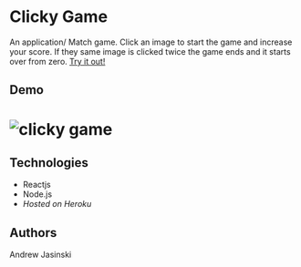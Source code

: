 # **Clicky Game**

An application/ Match game. Click an image to start the game and increase your score. If they same image is clicked twice the game ends and it starts over from zero. [Try it out!](https://clickygameaj.herokuapp.com/)

## Demo


# ![clicky game](https://media.giphy.com/media/j3Q7R7uplUzvVISHAA/giphy.gif)



## Technologies 

  * Reactjs
  * Node.js
  * *Hosted on Heroku*

## Authors

Andrew Jasinski

